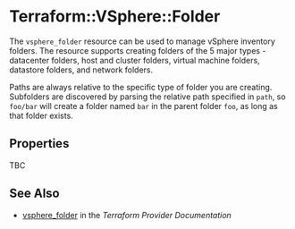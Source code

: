 # Terraform::VSphere::Folder

The `vsphere_folder` resource can be used to manage vSphere inventory folders.
The resource supports creating folders of the 5 major types - datacenter
folders, host and cluster folders, virtual machine folders, datastore folders,
and network folders.

Paths are always relative to the specific type of folder you are creating.
Subfolders are discovered by parsing the relative path specified in `path`, so
`foo/bar` will create a folder named `bar` in the parent folder `foo`, as long
as that folder exists.

## Properties

TBC

## See Also

* [vsphere_folder](https://www.terraform.io/docs/providers/vsphere/r/folder.html) in the _Terraform Provider Documentation_
